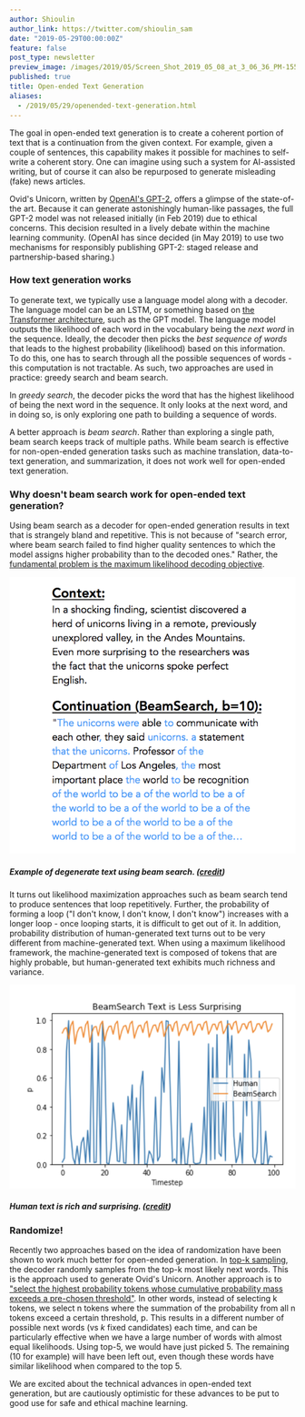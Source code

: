 ```yaml
---
author: Shioulin
author_link: https://twitter.com/shioulin_sam
date: "2019-05-29T00:00:00Z"
feature: false
post_type: newsletter
preview_image: /images/2019/05/Screen_Shot_2019_05_08_at_3_06_36_PM-1557342561886.png
published: true
title: Open-ended Text Generation
aliases:
  - /2019/05/29/openended-text-generation.html
---
```


The goal in open-ended text generation is to create a coherent portion of text that is
a continuation from the given context. For example, given a couple of sentences,
this capability makes it possible for machines to self-write a coherent
story. One can imagine using such a system for AI-assisted writing, but of
course it can also be repurposed to generate misleading (fake) news
articles. 

Ovid's Unicorn, written by [OpenAI's
GPT-2](https://openai.com/blog/better-language-models/), offers a glimpse of the
state-of-the art. Because it can generate astonishingly human-like passages, the
full GPT-2 model was not released initially (in Feb 2019) due to ethical
concerns. This decision resulted in a lively debate within the machine learning
community. (OpenAI has since decided (in May 2019) to use two mechanisms for
responsibly publishing GPT-2: staged release and partnership-based sharing.)

### How text generation works

To generate text, we typically use a language model along with a decoder. The
language model can be an LSTM, or something based on [the Transformer
architecture](https://arxiv.org/abs/1706.03762), such as the GPT model. The
language model outputs the likelihood of each word in the vocabulary being the
_next word_ in the sequence. Ideally, the decoder then picks the _best sequence
of words_ that leads to the highest probability (likelihood) based on this
information. To do this, one has to search through all the possible sequences of
words - this computation is not tractable. As such, two approaches are used in
practice: greedy search and beam search.

In _greedy search_, the decoder picks the word that has the highest likelihood
of being the next word in the sequence. It only looks at the next word, and in
doing so, is only exploring one path to building a sequence of words.

A better approach is _beam search_. Rather than exploring a single path, beam
search keeps track of multiple paths. While beam search is effective for
non-open-ended generation tasks such as machine translation, data-to-text
generation, and summarization, it does not work well for open-ended text
generation.

### Why doesn't beam search work for open-ended text generation?

Using beam search as a decoder for open-ended generation results in text that is
strangely bland and repetitive. This is not because of "search error, where beam
search failed to find higher quality sentences to which the model assigns higher
probability than to the decoded ones." Rather, the [fundamental problem is the
maximum likelihood decoding objective](https://arxiv.org/abs/1904.09751).

![Example of degenerate text using beam search. [Credit](https://arxiv.org/abs/1904.09751)](/images/2019/05/Screen_Shot_2019_05_08_at_3_06_29_PM-1557342465617.png)
##### Example of degenerate text using beam search. ([credit](https://arxiv.org/abs/1904.09751))

It turns out likelihood maximization approaches such as beam search tend to
produce sentences that loop repetitively. Further, the probability of forming a
loop ("I don't know, I don't know, I don't know") increases with a longer loop -
once looping starts, it is difficult to get out of it. In addition, probability
distribution of human-generated text turns out to be very different from
machine-generated text. When using a maximum likelihood framework, the
machine-generated text is composed of tokens that are highly probable, but
human-generated text exhibits much richness and variance.

![Human text is rich and surprising. [credit](https://arxiv.org/abs/1904.09751)](/images/2019/05/Screen_Shot_2019_05_08_at_3_06_36_PM-1557342561886.png)
##### Human text is rich and surprising. ([credit](https://arxiv.org/abs/1904.09751))
### Randomize!

Recently two approaches based on the idea of randomization have been shown to
work much better for open-ended generation. In [top-k
sampling](https://arxiv.org/abs/1805.04833), the decoder randomly samples from
the top-k most likely next words. This is the approach used to generate Ovid's
Unicorn. Another approach is to ["select the highest probability tokens whose
cumulative probability mass exceeds a pre-chosen threshold"](https://arxiv.org/abs/1904.09751). In other words, instead of selecting k
tokens, we select n tokens where the summation of the probability from all n
tokens exceed a certain threshold, p. This results in a different number of
possible next words (vs _k_ fixed candidates) each time, and can be particularly
effective when we have a large number of words with almost equal
likelihoods. Using top-5, we would have just picked 5. The remaining (10 for
example) will have been left out, even though these words have similar
likelihood when compared to the top 5.

We are excited about the technical advances in open-ended text generation, but are
cautiously optimistic for these advances to be put to good use for safe and
ethical machine learning.
